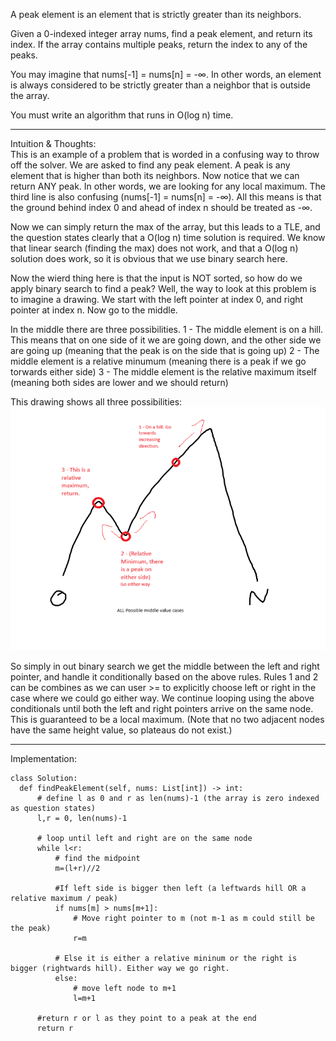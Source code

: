 A peak element is an element that is strictly greater than its neighbors.

Given a 0-indexed integer array nums, find a peak element, and return its index. If the array contains multiple peaks, return the index to any of the peaks.

You may imagine that nums[-1] = nums[n] = -∞. In other words, an element is always considered to be strictly greater than a neighbor that is outside the array.

You must write an algorithm that runs in O(log n) time.

____________________________________________________________________________________________________

Intuition & Thoughts:   
  This is an example of a problem that is worded in a confusing way to throw off the solver. We are asked to find any peak element. A peak
  is any element that is higher than both its neighbors. Now notice that we can return ANY peak. In other words, we are looking for any local
  maximum. The third line is also confusing (nums[-1] = nums[n] = -∞). All this means is that the ground behind index 0 and ahead of index n
  should be treated as -∞.

  Now we can simply return the max of the array, but this leads to a TLE, and the question states clearly that a O(log n) time solution is 
  required. We know that linear search (finding the max) does not work, and that a O(log n) solution does work, so it is obvious that we use 
  binary search here.

  Now the wierd thing here is that the input is NOT sorted, so how do we apply binary search to find a peak? Well, the way to look at this
  problem is to imagine a drawing. We start with the left pointer at index 0, and right pointer at index n. Now go to the middle.

  In the middle there are three possibilities. 
    1 - The middle element is on a hill. This means that on one side of it we are going down, and the other side we are going up (meaning 
        that the peak is on the side that is going up)
    2 - The middle element is a relative minumum (meaning there is a peak if we go torwards either side)
    3 - The middle element is the relative maximum itself (meaning both sides are lower and we should return)
  
  This drawing shows all three possibilities:
  ![All Possible Options for Middle Node](https://github.com/AsgharKazmi2005/Algorithmic-Study/blob/main/Images/LCM162-Diagram.png)
  
  So simply in out binary search we get the middle between the left and right pointer, and handle it conditionally based on the above rules.
  Rules 1 and 2 can be combines as we can user >= to explicitly choose left or right in the case where we could go either way. We continue
  looping using the above conditionals until both the left and right pointers arrive on the same node. This is guaranteed to be a local maximum.
  (Note that no two adjacent nodes have the same height value, so plateaus do not exist.)
_______________________________________________________________________________________________________________________________________

Implementation: 

    class Solution:
      def findPeakElement(self, nums: List[int]) -> int:
          # define l as 0 and r as len(nums)-1 (the array is zero indexed as question states)
          l,r = 0, len(nums)-1
          
          # loop until left and right are on the same node
          while l<r:
              # find the midpoint
              m=(l+r)//2
              
              #If left side is bigger then left (a leftwards hill OR a relative maximum / peak)
              if nums[m] > nums[m+1]:
                  # Move right pointer to m (not m-1 as m could still be the peak)
                  r=m

              # Else it is either a relative mininum or the right is bigger (rightwards hill). Either way we go right.
              else:
                  # move left node to m+1
                  l=m+1

          #return r or l as they point to a peak at the end
          return r
                              
                        
                                                        

